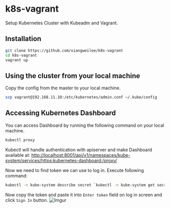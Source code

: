 # k8s-vagrant

Setup Kubernetes Cluster with Kubeadm and Vagrant.

## Installation

```bash
git clone https://github.com/xiangweilee/k8s-vagrant
cd k8s-vagrant
vagrant up
```

## Using the cluster from your local machine

Copy the config from the master to your local machine.

```bash
scp vagrant@192.168.11.10:/etc/kubernetes/admin.conf ~/.kube/config
```

## Accessing Kubernetes Dashboard

You can access Dashboard by running the following command on your local machine.

```bash
kubectl proxy
```

Kubectl will handle authentication with apiserver and make Dashboard available at:
[http://localhost:8001/api/v1/namespaces/kube-system/services/https:kubernetes-dashboard:/proxy/](http://localhost:8001/api/v1/namespaces/kube-system/services/https:kubernetes-dashboard:/proxy/)

Now we need to find token we can use to log in. Execute following command:

```bash
kubectl -n kube-system describe secret `kubectl -n kube-system get secret | grep admin-user | awk '{print $1}'` | grep "token:" | awk '{print $2}'
```

Now copy the token and paste it into `Enter token` field on log in screen and click `Sign In` button.
![Imgur](https://i.imgur.com/JH1CFrx.png)
